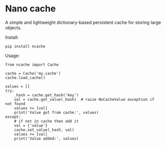 # Nano cache

A simple and lightweight dictionary-based persistent cache for storing large objects.

Install:
```
pip install ncache
```

Usage:

```
from ncache import Cache

cache = Cache('my.cache')
cache.load_cache()

values = []
try:
    _hash = cache.get_hash('key') 
    val = cache.get_value(_hash)  # raise NoCacheValue exception if not found
    values += [val]
    print('Value got from cache:', values)
except:
    # if not in cache then add it
    val = {'value'}
    cache.set_value(_hash, val)
    values += [val]
    print('Value added:', values)
```
